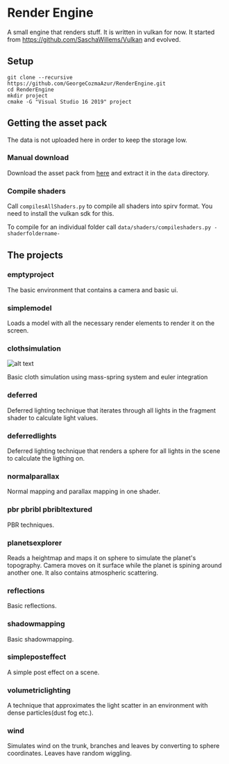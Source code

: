 # Render Engine

A small engine that renders stuff. 
It is written in vulkan for now. It started from https://github.com/SaschaWillems/Vulkan and evolved.

## Setup
```
git clone --recursive https://github.com/GeorgeCozmaAzur/RenderEngine.git
cd RenderEngine
mkdir project
cmake -G "Visual Studio 16 2019" project
```

## Getting the asset pack
The data is not uploaded here in order to keep the storage low. 

### Manual download

Download the asset pack from [here](https://drive.google.com/file/d/1n3LUgbks31gyGP_Spv43xJXuw8tGFrUO/view) and extract it in the ```data``` directory.

### Compile shaders

Call ```compilesAllShaders.py``` to compile all shaders into spirv format. You need to install the vulkan sdk for this.

To compile for an individual folder call ```data/shaders/compileshaders.py -shaderfoldername-```


## The projects

### emptyproject
The basic environment that contains a camera and basic ui.

### simplemodel
Loads a model with all the necessary render elements to render it on the screen.

### clothsimulation
![alt text](https://drive.google.com/file/d/1HQwFS0zcJkC3yW0mL-VESfTajOA0QTh8/view?usp=drive_link)

Basic cloth simulation using mass-spring system and euler integration

### deferred
Deferred lighting technique that iterates through all lights in the fragment shader to calculate light values.

### deferredlights
Deferred lighting technique that renders a sphere for all lights in the scene to calculate the ligthing on.

### normalparallax
Normal mapping and parallax mapping in one shader.

### pbr pbribl pbribltextured
PBR techniques.

### planetsexplorer
Reads a heightmap and maps it on sphere to simulate the planet's topography. Camera moves on it surface while the planet is spining around another one. It also contains atmospheric scattering.

### reflections
Basic reflections.

### shadowmapping
Basic shadowmapping.

### simpleposteffect
A simple post effect on a scene.

### volumetriclighting
A technique that approximates the light scatter in an environment with dense particles(dust fog etc.).

### wind
Simulates wind on the trunk, branches and leaves by converting to sphere coordinates. Leaves have random wiggling.

